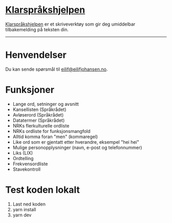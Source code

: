 [Klarspråkshjelpen](https://navikt.github.io/spraksjekk/)
================

[Klarspråkshjelpen](https://navikt.github.io/spraksjekk/) er et skriveverktøy som gir deg umiddelbar tilbakemelding på teksten din.

---

# Henvendelser

Du kan sende spørsmål til [eilif@eilifjohansen.no](mailto:eilif@eilifjohansen.n).

# Funksjoner

- Lange ord, setninger og avsnitt
- Kansellisten (Språkrådet)
- Avløserord (Språkrådet)
- Datatermer (Språkrådet)
- NRKs flerkulturelle ordliste
- NRKs ordliste for funksjonsmangfold
- Alltid komma foran "men" (kommaregel)
- Like ord som er gjentatt etter hverandre, eksempel "hei hei"
- Mulige personopplysninger (navn, e-post og telefonnummer)
- Liks (LIX)
- Ordtelling
- Frekvensordliste
- Stavekontroll

# Test koden lokalt

1. Last ned koden
2. yarn install
3. yarn dev